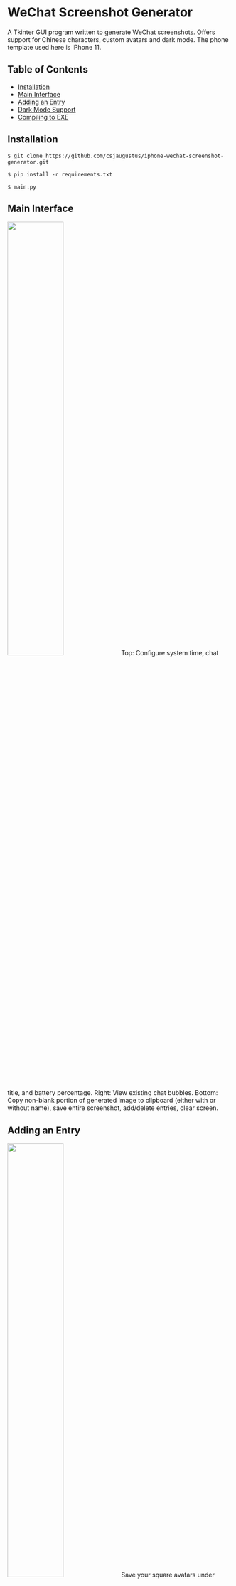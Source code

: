 # WeChat Screenshot Generator
A Tkinter GUI program written to generate WeChat screenshots. Offers support for Chinese characters, custom avatars and dark mode. The phone template used here is iPhone 11.

## Table of Contents
* [Installation](#installation)
* [Main Interface](#main-interface)
* [Adding an Entry](#adding-an-entry)
* [Dark Mode Support](#dark-mode-support)
* [Compiling to EXE](#compiling-to-exe)

## Installation
```
$ git clone https://github.com/csjaugustus/iphone-wechat-screenshot-generator.git
```
```
$ pip install -r requirements.txt
```
```
$ main.py
```

## Main Interface
<img src="https://user-images.githubusercontent.com/61149391/211152064-0544136d-f559-4a88-8ec9-63d71b2951cd.png" width=50% height=50%>
Top: Configure system time, chat title, and battery percentage.
Right: View existing chat bubbles.
Bottom: Copy non-blank portion of generated image to clipboard (either with or without name), save entire screenshot, add/delete entries, clear screen.

## Adding an Entry
<img src="https://user-images.githubusercontent.com/61149391/211152220-6afc3251-5046-4ea6-aabe-7dfd715fabb3.png" width=50% height=50%>
Save your square avatars under files\avatars in either .png or .jpg format. They do not need to be manually resized. You do not need to select an avatar or side if you are adding a timestamp.

## Dark Mode Support
<img src="https://user-images.githubusercontent.com/61149391/211193779-bf2fc70c-bf9d-4248-86f3-142b93bbd45b.png" width=50% height=50%>
<img src="https://user-images.githubusercontent.com/61149391/211193794-46f696d6-5296-4a44-bf5e-ed0f26b9bb50.png" width=50% height=50%>

You can toggle between dark & light mode at any time.

## Compiling to EXE
To compile this to EXE using PyInstaller, do the following steps:

1. Navigate to this directory.
2. In the command line, type the following:
```
$ pyinstaller --icon "wechat.ico" main.py
```
3. In the folder generated in `dist`, put in `files`, `theme`, `sun-valley.tcl`.
